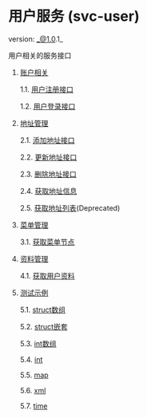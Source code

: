 # 用户服务  (svc-user)

version: _@1.0.1_

用户相关的服务接口

1. [账户相关](./apis-account.md)

    1.1. [用户注册接口](./apis-account.md#1-用户注册接口)

    1.2. [用户登录接口](./apis-account.md#2-用户登录接口)

2. [地址管理](./apis-address.md)

    2.1. [添加地址接口](./apis-address.md#1-添加地址接口)

    2.2. [更新地址接口](./apis-address.md#2-更新地址接口)

    2.3. [删除地址接口](./apis-address.md#3-删除地址接口)

    2.4. [获取地址信息](./apis-address.md#4-获取地址信息)

    2.5. [获取地址列表](./apis-address.md#5-获取地址列表)(Deprecated)

3. [菜单管理](./apis-menu.md)

    3.1. [获取菜单节点](./apis-menu.md#1-获取菜单节点)

4. [资料管理](./apis-profile.md)

    4.1. [获取用户资料](./apis-profile.md#1-获取用户资料)

5. [测试示例](./apis-demo.md)

    5.1. [struct数组](./apis-demo.md#1-struct数组)

    5.2. [struct嵌套](./apis-demo.md#2-struct嵌套)

    5.3. [int数组](./apis-demo.md#3-int数组)

    5.4. [int](./apis-demo.md#4-int)

    5.5. [map](./apis-demo.md#5-map)

    5.6. [xml](./apis-demo.md#6-xml)

    5.7. [time](./apis-demo.md#7-time)
